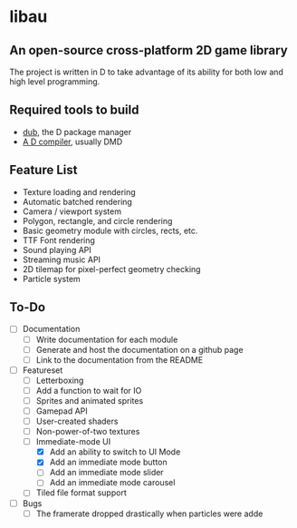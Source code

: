 # libau

## An open-source cross-platform 2D game library

The project is written in D to take advantage of its ability for both low and high level programming.

## Required tools to build

- [dub](https://code.dlang.org/download), the D package manager
- [A D compiler](https://dlang.org/download.html), usually DMD

## Feature List

- Texture loading and rendering
- Automatic batched rendering
- Camera / viewport system
- Polygon, rectangle, and circle rendering
- Basic geometry module with circles, rects, etc.
- TTF Font rendering
- Sound playing API
- Streaming music API
- 2D tilemap for pixel-perfect geometry checking
- Particle system

## To-Do

- [ ] Documentation
	- [ ] Write documentation for each module
	- [ ] Generate and host the documentation on a github page
	- [ ] Link to the documentation from the README
- [ ] Featureset
	- [ ] Letterboxing
	- [ ] Add a function to wait for IO
    - [ ] Sprites and animated sprites
	- [ ] Gamepad API
	- [ ] User-created shaders
	- [ ] Non-power-of-two textures
	- [ ] Immediate-mode UI
        - [x] Add an ability to switch to UI Mode
        - [x] Add an immediate mode button
        - [ ] Add an immediate mode slider
        - [ ] Add an immediate mode carousel
	- [ ] Tiled file format support
- [ ] Bugs
	- [ ] The framerate dropped drastically when particles were adde
